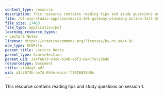 ```yaml
---
content_type: resource
description: This resource contains reading tips and study questions on session 1.
file: /ol-ocw-studio-app/courses/11-201-gateway-planning-action-fall-2005/a3c7874bae7d05dedecafff626838b9a_studyq1.pdf
file_size: 27463
file_type: application/pdf
learning_resource_types:
- Lecture Notes
license: https://creativecommons.org/licenses/by-nc-sa/4.0/
ocw_type: OCWFile
parent_title: Lecture Notes
parent_type: CourseSection
parent_uid: 314fe87d-93c0-b34b-ebf3-6e477e72bbd8
resourcetype: Document
title: studyq1.pdf
uid: a3c7874b-ae7d-05de-deca-fff626838b9a
---
```

This resource contains reading tips and study questions on session 1.